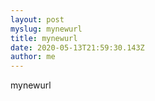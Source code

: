 ```yaml
---
layout: post
myslug: mynewurl
title: mynewurl
date: 2020-05-13T21:59:30.143Z
author: me
---
```

mynewurl